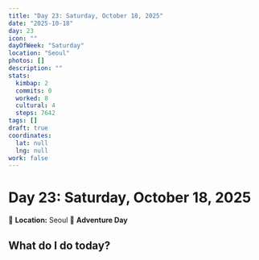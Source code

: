 ```yaml
---
title: "Day 23: Saturday, October 18, 2025"
date: "2025-10-18"
day: 23
icon: ""
dayOfWeek: "Saturday"
location: "Seoul"
photos: []
description: ""
stats:
  kimbap: 2
  commits: 0
  worked: 8
  cultural: 4
  steps: 7642
tags: []
draft: true
coordinates:
  lat: null
  lng: null
work: false
---
```

# Day 23: Saturday, October 18, 2025

📍 **Location:** Seoul
🎒 **Adventure Day**

## What do I do today?


